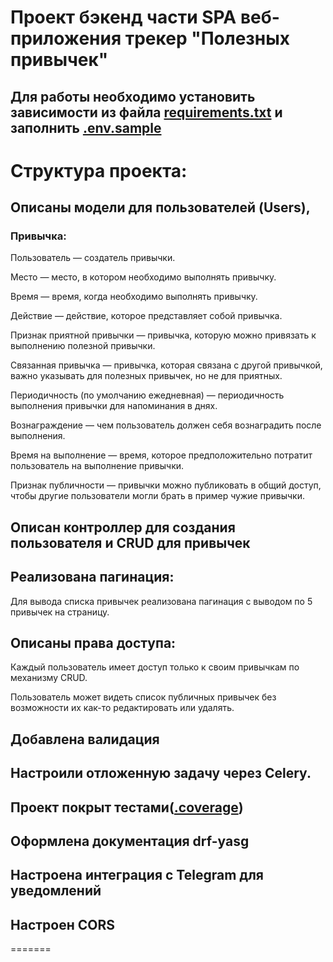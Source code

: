 # Проект бэкенд части SPA веб-приложения трекер "Полезных привычек"

## Для работы необходимо установить зависимости из файла [requirements.txt](https://github.com/mmrxsky/coursework7/blob/main/requirements.txt) и заполнить [.env.sample](https://github.com/mmrxsky/coursework7/blob/main/.env.sample) 

# Структура проекта:
## Описаны модели для пользователей (Users),
### Привычка:

Пользователь — создатель привычки.

Место — место, в котором необходимо выполнять привычку.

Время — время, когда необходимо выполнять привычку.

Действие — действие, которое представляет собой привычка.

Признак приятной привычки — привычка, которую можно привязать к выполнению полезной привычки.

Связанная привычка — привычка, которая связана с другой привычкой, важно указывать для полезных привычек, но не для приятных.

Периодичность (по умолчанию ежедневная) — периодичность выполнения привычки для напоминания в днях.

Вознаграждение — чем пользователь должен себя вознаградить после выполнения.

Время на выполнение — время, которое предположительно потратит пользователь на выполнение привычки.

Признак публичности — привычки можно публиковать в общий доступ, чтобы другие пользователи могли брать в пример чужие привычки.

## Описан контроллер для создания пользователя и CRUD для привычек
## Реализована пагинация:
Для вывода списка привычек реализована пагинация с выводом по 5 привычек на страницу.
## Описаны права доступа:
Каждый пользователь имеет доступ только к своим привычкам по механизму CRUD.

Пользователь может видеть список публичных привычек без возможности их как-то редактировать или удалять.

## Добавлена валидация
## Настроили отложенную задачу через Celery.
## Проект покрыт тестами([.coverage](https://github.com/mmrxsky/coursework7/blob/main/.coverage))
## Оформлена документация drf-yasg
## Настроена интеграция с Telegram для уведомлений
## Настроен CORS
=======
